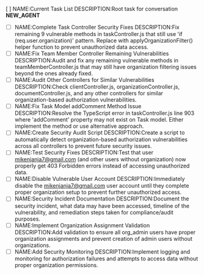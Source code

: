 [ ] NAME:Current Task List DESCRIPTION:Root task for conversation __NEW_AGENT__
-[ ] NAME:Complete Task Controller Security Fixes DESCRIPTION:Fix remaining 9 vulnerable methods in taskController.js that still use 'if (req.user.organization)' pattern. Replace with applyOrganizationFilter() helper function to prevent unauthorized data access.
-[ ] NAME:Fix Team Member Controller Remaining Vulnerabilities DESCRIPTION:Audit and fix any remaining vulnerable methods in teamMemberController.js that may still have organization filtering issues beyond the ones already fixed.
-[ ] NAME:Audit Other Controllers for Similar Vulnerabilities DESCRIPTION:Check clientController.js, organizationController.js, documentController.js, and any other controllers for similar organization-based authorization vulnerabilities.
-[ ] NAME:Fix Task Model addComment Method Issue DESCRIPTION:Resolve the TypeScript error in taskController.js line 903 where 'addComment' property may not exist on Task model. Either implement the method or use alternative approach.
-[ ] NAME:Create Security Audit Script DESCRIPTION:Create a script to automatically detect organization-based authorization vulnerabilities across all controllers to prevent future security issues.
-[ ] NAME:Test Security Fixes DESCRIPTION:Test that user mikenjanja7@gmail.com (and other users without organization) now properly get 403 Forbidden errors instead of accessing unauthorized data.
-[ ] NAME:Disable Vulnerable User Account DESCRIPTION:Immediately disable the mikenjanja7@gmail.com user account until they complete proper organization setup to prevent further unauthorized access.
-[ ] NAME:Security Incident Documentation DESCRIPTION:Document the security incident, what data may have been accessed, timeline of the vulnerability, and remediation steps taken for compliance/audit purposes.
-[ ] NAME:Implement Organization Assignment Validation DESCRIPTION:Add validation to ensure all org_admin users have proper organization assignments and prevent creation of admin users without organizations.
-[ ] NAME:Add Security Monitoring DESCRIPTION:Implement logging and monitoring for authorization failures and attempts to access data without proper organization permissions.